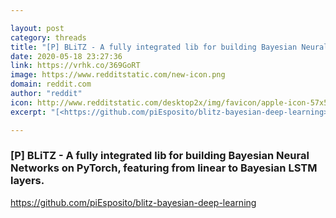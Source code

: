 ```yaml
---

layout: post
category: threads
title: "[P] BLiTZ - A fully integrated lib for building Bayesian Neural Networks on PyTorch, featuring from linear to Bayesian LSTM layers."
date: 2020-05-18 23:27:36
link: https://vrhk.co/369GoRT
image: https://www.redditstatic.com/new-icon.png
domain: reddit.com
author: "reddit"
icon: http://www.redditstatic.com/desktop2x/img/favicon/apple-icon-57x57.png
excerpt: "[<https://github.com/piEsposito/blitz-bayesian-deep-learning>](<https://github.com/piEsposito/blitz-bayesian-deep-learning>)"

---
```


### [P] BLiTZ - A fully integrated lib for building Bayesian Neural Networks on PyTorch, featuring from linear to Bayesian LSTM layers.

[<https://github.com/piEsposito/blitz-bayesian-deep-learning>](<https://github.com/piEsposito/blitz-bayesian-deep-learning>)